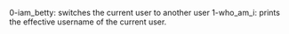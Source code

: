 0-iam_betty: switches the current user to another user
1-who_am_i: prints the effective username of the current user.
